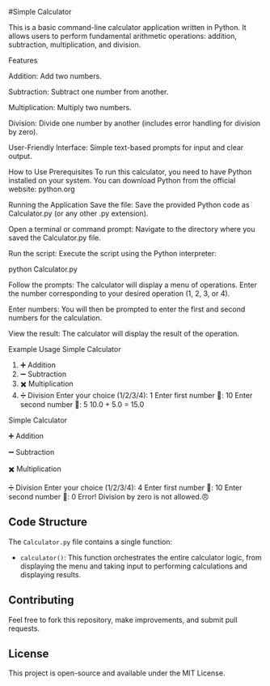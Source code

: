 #Simple Calculator

This is a basic command-line calculator application written in Python. It allows users to perform fundamental arithmetic operations: addition, subtraction, multiplication, and division.

Features

Addition: Add two numbers.

Subtraction: Subtract one number from another.

Multiplication: Multiply two numbers.

Division: Divide one number by another (includes error handling for division by zero).

User-Friendly Interface: Simple text-based prompts for input and clear output.

How to Use
Prerequisites
To run this calculator, you need to have Python installed on your system. You can download Python from the official website: python.org

Running the Application
Save the file: Save the provided Python code as Calculator.py (or any other .py extension).

Open a terminal or command prompt: Navigate to the directory where you saved the Calculator.py file.

Run the script: Execute the script using the Python interpreter:

python Calculator.py

Follow the prompts: The calculator will display a menu of operations. Enter the number corresponding to your desired operation (1, 2, 3, or 4).

Enter numbers: You will then be prompted to enter the first and second numbers for the calculation.

View the result: The calculator will display the result of the operation.

Example Usage
Simple Calculator
1. ➕ Addition
2. ➖ Subtraction
3. ✖️ Multiplication
4. ➗ Division
Enter your choice (1/2/3/4): 1
Enter first number 🙂: 10
Enter second number 🙂: 5
10.0 + 5.0 = 15.0

Simple Calculator

➕ Addition

➖ Subtraction

✖️ Multiplication

➗ Division Enter your choice (1/2/3/4): 4 Enter first number 🙂: 10 Enter second number 🙂: 0 Error! Division by zero is not allowed.😠


## Code Structure

The `Calculator.py` file contains a single function:

* `calculator()`: This function orchestrates the entire calculator logic, from displaying the menu and taking input to performing calculations and displaying results.

## Contributing

Feel free to fork this repository, make improvements, and submit pull requests.

## License

This project is open-source and available under the MIT License.
